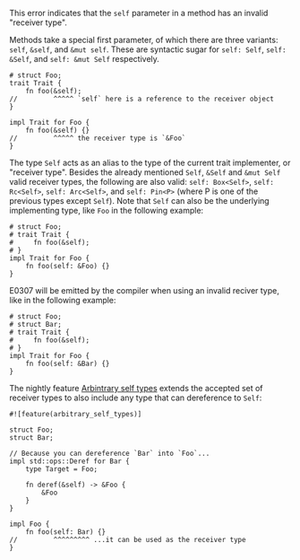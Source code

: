 This error indicates that the `self` parameter in a method has an invalid
"receiver type".

Methods take a special first parameter, of which there are three variants:
`self`, `&self`, and `&mut self`. These are syntactic sugar for
`self: Self`, `self: &Self`, and `self: &mut Self` respectively.

```
# struct Foo;
trait Trait {
    fn foo(&self);
//         ^^^^^ `self` here is a reference to the receiver object
}

impl Trait for Foo {
    fn foo(&self) {}
//         ^^^^^ the receiver type is `&Foo`
}
```

The type `Self` acts as an alias to the type of the current trait
implementer, or "receiver type". Besides the already mentioned `Self`,
`&Self` and `&mut Self` valid receiver types, the following are also valid:
`self: Box<Self>`, `self: Rc<Self>`, `self: Arc<Self>`, and `self: Pin<P>`
(where P is one of the previous types except `Self`). Note that `Self` can
also be the underlying implementing type, like `Foo` in the following
example:

```
# struct Foo;
# trait Trait {
#     fn foo(&self);
# }
impl Trait for Foo {
    fn foo(self: &Foo) {}
}
```

E0307 will be emitted by the compiler when using an invalid reciver type,
like in the following example:

```compile_fail,E0307
# struct Foo;
# struct Bar;
# trait Trait {
#     fn foo(&self);
# }
impl Trait for Foo {
    fn foo(self: &Bar) {}
}
```

The nightly feature [Arbintrary self types][AST] extends the accepted
set of receiver types to also include any type that can dereference to
`Self`:

```
#![feature(arbitrary_self_types)]

struct Foo;
struct Bar;

// Because you can dereference `Bar` into `Foo`...
impl std::ops::Deref for Bar {
    type Target = Foo;

    fn deref(&self) -> &Foo {
        &Foo
    }
}

impl Foo {
    fn foo(self: Bar) {}
//         ^^^^^^^^^ ...it can be used as the receiver type
}
```

[AST]: https://doc.rust-lang.org/unstable-book/language-features/arbitrary-self-types.html
